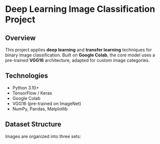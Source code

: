 #  Deep Learning Image Classification Project

##  Overview
This project applies **deep learning** and **transfer learning** techniques for binary image classification. Built on **Google Colab**, the core model uses a pre-trained **VGG16** architecture, adapted for custom image categories.

##  Technologies
- Python 3.10+
- TensorFlow / Keras
- Google Colab
- VGG16 (pre-trained on ImageNet)
- NumPy, Pandas, Matplotlib

##  Dataset Structure
Images are organized into three sets:


